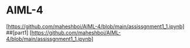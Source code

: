 # AIML-4
[https://github.com/maheshboi/AIML-4/blob/main/assissgnment1_1.ipynb]
##[part1]
[https://github.com/maheshboi/AIML-4/blob/main/assissgnment1_1.ipynb]
